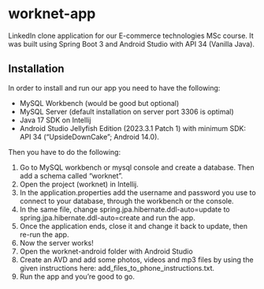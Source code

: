 # worknet-app
LinkedIn clone application for our E-commerce technologies MSc course. It was built using Spring Boot 3 and Android Studio with API 34 (Vanilla Java).

## Installation

In order to install and run our app you need to have the following:
- MySQL Workbench (would be good but optional)
- MySQL Server (default installation on server port 3306 is optimal)
- Java 17 SDK on Intellij
- Android Studio Jellyfish Edition (2023.3.1 Patch 1) with minimum SDK: API 34
(“UpsideDownCake”; Android 14.0).

Then you have to do the following:
1. Go to MySQL workbench or mysql console and create a database. Then add a schema
called “worknet”.
2. Open the project (worknet) in Intellij.
3. In the application.properties add the username and password you use to connect to your
database, through the workbench or the console.
4. In the same file, change spring.jpa.hibernate.ddl-auto=update to spring.jpa.hibernate.ddl-auto=create and run the app.
5. Once the application ends, close it and change it back to update, then re-run the app.
6. Now the server works!
7. Open the worknet-android folder with Android Studio
8. Create an AVD and add some photos, videos and mp3 files by using the given
instructions here: add_files_to_phone_instructions.txt.
9. Run the app and you’re good to go.
